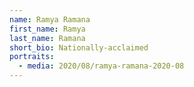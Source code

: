 ```yaml
---
name: Ramya Ramana
first_name: Ramya
last_name: Ramana
short_bio: Nationally-acclaimed
portraits:
  - media: 2020/08/ramya-ramana-2020-08
---
```

